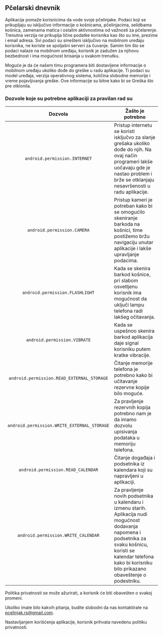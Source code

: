 ## Pčelarski dnevnik

Aplikacija pomaže korisnicima da vode svoje pčelinjake. Podaci koji se prikupljaju su isključivo informacije o košnicama, pčelinjacima, selidbama košnica, zamenama matica i ostalim aktivnostima od važnosti za pčelarenje. Trenutna verzija ne prikuplja lične podatke korisnika kao što su ime, prezime i email adresa. Svi podaci su smešteni isključivo na mobilnom uređaju korisnika, ne koriste se spoljašni serveri za čuvanje. Samim tim što se podaci nalaze na mobilnom uređaju, korisnik je zadužen za njihovu bezbednost i ima mogućnost brisanja u svakom trenutku.

Moguće je da će našem timu programera biti dostavljene informacije o mobilnom uređaju ukoliko dođe do greške u radu aplikacije. Ti podaci su model uređaja, verzija operativnog sistema, količina slobodne memorije i vreme pojavljivanja greške. Ove informacije su bitne kako bi se Greška što pre otklonila. 

### Dozvole koje su potrebne aplikaciji za pravilan rad su 


| Dozvola | Žašto je potrebno |
| :---: | --- |
| `android.permission.INTERNET` | Pristup internetu se koristi isključvo za slanje grešaka ukoliko dođe do njih. Na ovaj način programeri lakše uočavaju gde je nastao problem i brže se otklanjaju nesavršenosti u radu aplikacije. |
| `android.permission.CAMERA` | Pristup kameri je potreban kako bi se omogućilo skeniranje barkoda na košnici, time postižemo bržu navigaciju unutar aplikacije i lakše upravljanje podacima. |
| `android.permission.FLASHLIGHT` | Kada se skenira barkod košnice, pri slabom osvetljenu korisnik ima mogućnost da uključi lampu telefona radi lakšeg očitavanja. |
| `android.permission.VIBRATE` | Kada se uspešnoo skenira barkod aplikacija daje signal korisniku putem kratke vibracije. |
| `android.permission.READ_EXTERNAL_STORAGE` | Čitanje memorije telefona je potrebno kako bi učitavanje rezervne kopije bilo moguće. |
| `android.permission.WRITE_EXTERNAL_STORAGE` | Za pravljenje rezervnih kopija potrebno nam je da imamo dozvolu upisivanja podataka u memoriju telefona. |
| `android.permission.READ_CALENDAR` | Čitanje događaja i podsetnika iz kalendara koji su napravljeni u aplikaciji. |
| `android.permission.WRITE_CALENDAR` | Za pravljenje novih podsetnika u kalendaru i izmenu starih. Aplikacija nudi mogućnost dodavanja napomena i podsetnika za svaku košnicu, koristi se kalendar telefona kako bi korisniku bilo prikazano obaveštenje o podestniku. |

Politika privatnosti se može ažurirati, a korisnik će biti obavešten o svakoj promeni.

Ukoliko imate bilo kakvih pitanja, budite slobodni da nas kontaktirate na pcelinjak.rs@gmail.com.

Nastavljanjem korišćenja aplikacije, korisnik prihvata navedenu politiku privatnosti.
